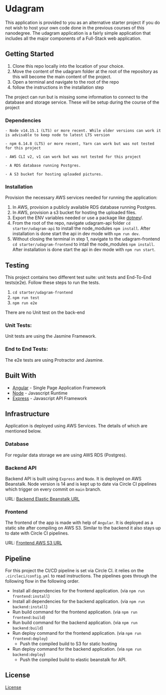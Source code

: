 # Udagram

This application is provided to you as an alternative starter project if you do not wish to host your own code done in the previous courses of this nanodegree. The udagram application is a fairly simple application that includes all the major components of a Full-Stack web application.

## Getting Started

1. Clone this repo locally into the location of your choice.
1. Move the content of the udagram folder at the root of the repository as this will become the main content of the project.
1. Open a terminal and navigate to the root of the repo
1. follow the instructions in the installation step

The project can run but is missing some information to connect to the database and storage service. These will be setup during the course of the project

### Dependencies

```
- Node v14.15.1 (LTS) or more recent. While older versions can work it is advisable to keep node to latest LTS version

- npm 6.14.8 (LTS) or more recent, Yarn can work but was not tested for this project

- AWS CLI v2, v1 can work but was not tested for this project

- A RDS database running Postgres.

- A S3 bucket for hosting uploaded pictures.

```

### Installation

Provision the necessary AWS services needed for running the application:

1. In AWS, provision a publicly available RDS database running Postgres. <Place holder for link to classroom article>
1. In AWS, provision a s3 bucket for hosting the uploaded files. <Place holder for tlink to classroom article>
1. Export the ENV variables needed or use a package like [dotnev](https://www.npmjs.com/package/dotenv)/.
1. From the root of the repo, navigate udagram-api folder `cd starter/udagram-api` to install the node_modules `npm install`. After installation is done start the api in dev mode with `npm run dev`.
1. Without closing the terminal in step 1, navigate to the udagram-frontend `cd starter/udagram-frontend` to intall the node_modules `npm install`. After installation is done start the api in dev mode with `npm run start`.

## Testing

This project contains two different test suite: unit tests and End-To-End tests(e2e). Follow these steps to run the tests.

1. `cd starter/udagram-frontend`
1. `npm run test`
1. `npm run e2e`

There are no Unit test on the back-end

### Unit Tests:

Unit tests are using the Jasmine Framework.

### End to End Tests:

The e2e tests are using Protractor and Jasmine.

## Built With

- [Angular](https://angular.io/) - Single Page Application Framework
- [Node](https://nodejs.org) - Javascript Runtime
- [Express](https://expressjs.com/) - Javascript API Framework

## Infrastructure

Application is deployed using AWS Services. The details of which are mentioned below.

### Database

For regular data storage we are using AWS RDS (Postgres).

### Backend API

Backend API is built using `Express` and `Node`. It is deployed on AWS Beanstalk. Node version is 14 and is kept up to date via Circle CI pipelines which trigger on every commit on `main` branch.

URL: [Backend Elastic Beanstalk URL](http://udagram-env.eba-3mer32kb.us-east-1.elasticbeanstalk.com)

### Frontend

The frontend of the app is made with help of `Angular`. It is deployed as a static site after compiling on AWS S3. Similar to the backend it also stays up to date with Circle CI pipelines.

URL: [Frontend AWS S3 URL](http://udagram-static.s3-website-us-east-1.amazonaws.com)

## Pipeline

For this project the CI/CD pipeline is set via Circle CI. it relies on the `.circleci/config.yml` to read instructions.
The pipelines goes through the following flow in the following order.

- Install all dependencies for the frontend application. (via `npm run frontend:install`)
- Install all dependencies for the backend application. (via `npm run backend:install`)
- Run build command for the frontend application. (via `npm run frontend:build`)
- Run build command for the backend application. (via `npm run backend:build`)
- Run deploy command for the frontend application. (via `npm run frontend:deploy`)
  - Push the compiled build to S3 for static hosting
- Run deploy command for the backend application. (via `npm run backend:deploy`)
  - Push the compiled build to elastic beanstalk for API.

## License

[License](LICENSE.txt)
